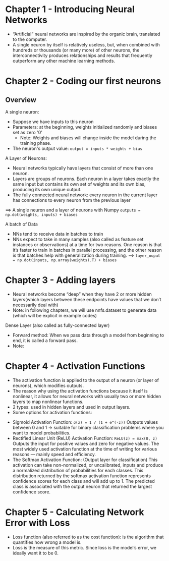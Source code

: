 # Chapter 1 -  Introducing Neural Networks

* “Artificial” neural networks are inspired by the organic brain, translated to the computer.
* A single neuron by itself is relatively useless, but, when combined with hundreds or thousands (or many more) of other neurons, the interconnectivity produces relationships and results that frequently outperform any other machine learning methods.


# Chapter 2 - Coding our first neurons
<!-- Overview -->
## Overview

A single neuron:
* Suppose we have inputs to this neuron
* Parameters: at the beginning, weights initialized randomly and biases set as zero '0'
    - Note: Weights and biases will change inside the model during the training phase.
* The neuron's output value: `output = inputs * weights + bias`

A Layer of Neurons:
* Neural networks typically have layers that consist of more than one neuron.
* Layers are groups of neurons. Each neuron in a layer takes exactly the same input but contains its own set of weights and its own bias, producing its own unique output.
* The ​fully connected​ neural network: every neuron in the current layer has connections to every neuron from the previous layer

==> A single neuron and a layer of neurons with Numpy
`outputs = np.dot(weights, inputs) + biases`

A batch of Data
* NNs tend to receive data in ​batches to train
* NNs expect to take in many ​samples​ (also called as feature set instances or observations) at a time for two reasons. One reason is that it’s faster to train in batches in parallel processing, and the other reason is that batches help with generalization during training.
==> `layer_ouput = np.dot(inputs, np.array(weights).T) + biases`

# Chapter 3 -  Adding layers

* Neural networks become “deep” when they have 2 or more ​hidden layers​ (which layers between these endpoints have values that we don’t necessarily deal with)
* Note: in following chapters, we will use nnfs.dataset to generate data (which will be explicit in example codes)

Dense Layer (also called as fully-connected layer)
* Forward method: When we pass data through a model from beginning to end, it is called a forward pass.
* Note: 

# Chapter 4 -  Activation Functions
* The activation function is applied to the output of a neuron (or layer of neurons), which modifies outputs. 
* The reason why using the activation functions because it itself is nonlinear, it allows for neural networks with usually two or more hidden layers to map nonlinear functions.
* 2 types: used in hidden layers and used in output layers.
* Some options for activation functions:
- Sigmoid Activation Function: `σ(z) = 1 / (1 + e^(-z))`
Outputs values between 0 and 1 -> suitable for binary classification problems where you want to model probabilities.
- Rectified Linear Unit (ReLU) Activation Function: `ReLU(z) = max(0, z)`
Outputs the input for positive values and zero for negative values.
The most widely used activation function at the time of writing for various reasons — mainly speed and efficiency.
- The Softmax Activation Function: (Output layer for classification)
This activation can take non-normalized, or uncalibrated, inputs and produce a normalized distribution of probabilities for each classes. This distribution returned by the softmax activation function represents ​confidence scores​ for each class and will add up to 1. The predicted class is associated with the output neuron that returned the largest confidence score.

# Chapter 5 -  Calculating Network Error with Loss

* Loss function (also referred to as the cost function): is the algorithm that quantifies how wrong a model is.
* Loss​ is the measure of this metric. Since loss is the model’s error, we ideally want it to be 0.








<!-- Examples -->

